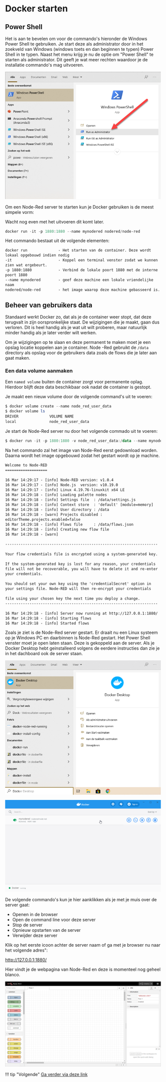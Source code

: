 # Docker starten

## Power Shell

Het is aan te bevelen om voor de commando's hieronder de Windows Power Shell te gebruiken. Je start deze als administrator door in het zoekveld van Windows (windows toets en dan beginnen te typen) Power Shell in te typen. Naast het menu krijg je nu de optie om "Power Shell" te starten als administrator. Dit geeft je wat meer rechten waardoor je de installatie commando's mag uitvoeren.

![](local-install/powershell-start.png)



Om een Node-Red server te starten kun je Docker gebruiken is de meest simpele vorm:

Wacht nog even met het uitvoeren dit komt later.

```powershell
docker run -it -p 1880:1880 --name mynodered nodered/node-red
```

Het commando bestaat uit de volgende elementen:

```
docker run              - Het starten van de container. Deze wordt lokaal opgebouwd indien nodig	
-it                     - Koppel een terminal venster zodat we kunnen zien wat ergebeurt.
-p 1880:1880            - Verbind de lokale poort 1880 met de interne poort 1880
--name mynodered        - geef deze machine een lokale vriendelijke naam
nodered/node-red        - het image waarop deze machine gebasseerd is.
```

## Beheer van gebruikers data

Standaard werkt Docker zo, dat als je de container weer stopt, dat deze terugvalt in zijn oorspronkelijke staat. De wijzigingen die je maakt, gaan dus verloren. Dit is heel handig als je wat uit wilt proberen, maar natuurlijk minder handig als je later verder wilt werken. 

Om je wijzigingen op te slaan en deze permanent te maken moet je een opslag locatie koppelen aan je container. Node -Red gebruikt de `/data` directory als opslag voor de gebruikers data zoals de flows die je later aan gaat maken.

### Een data volume aanmaken

Een `named volume` buiten de container zorgt voor permanente oplag. Hierdoor blijft deze data beschikbaar ook nadat de container is gestopt.

Je maakt een nieuw volume door de volgende command's uit te voeren:

```powershell
$ docker volume create --name node_red_user_data
$ docker volume ls
DRIVER              VOLUME NAME
local               node_red_user_data
```

Je start de Node-Red server nu door het volgende commado uit te voeren:

```powershell
$ docker run -it -p 1880:1880 -v node_red_user_data:/data --name mynodered nodered/node-red
```

Na het commando zal het image van Node-Red eerst gedownload worden. Daarna wordt het image opgebouwd zodat het gestart wordt op je machine.

```
Welcome to Node-RED
===================

16 Mar 14:29:17 - [info] Node-RED version: v1.0.4
16 Mar 14:29:17 - [info] Node.js  version: v10.19.0
16 Mar 14:29:17 - [info] Linux 4.19.76-linuxkit x64 LE
16 Mar 14:29:18 - [info] Loading palette nodes
16 Mar 14:29:18 - [info] Settings file  : /data/settings.js
16 Mar 14:29:18 - [info] Context store  : 'default' [module=memory]
16 Mar 14:29:18 - [info] User directory : /data
16 Mar 14:29:18 - [warn] Projects disabled : editorTheme.projects.enabled=false
16 Mar 14:29:18 - [info] Flows file     : /data/flows.json
16 Mar 14:29:18 - [info] Creating new flow file
16 Mar 14:29:18 - [warn]

---------------------------------------------------------------------

Your flow credentials file is encrypted using a system-generated key.

If the system-generated key is lost for any reason, your credentials
file will not be recoverable, you will have to delete it and re-enter
your credentials.

You should set your own key using the 'credentialSecret' option in
your settings file. Node-RED will then re-encrypt your credentials

file using your chosen key the next time you deploy a change.
---------------------------------------------------------------------

16 Mar 14:29:18 - [info] Server now running at http://127.0.0.1:1880/
16 Mar 14:29:18 - [info] Starting flows
16 Mar 14:29:18 - [info] Started flows
```

Zoals je ziet is de Node-Red server gestart. Er draait nu een Linux systeem op je Windows PC en daarbinnen is Node-Red gestart.  Het Power Shell venster moet je open laten staan. Deze is gekoppeld aan de server.
Als je Docker Desktop hebt geinstalleerd volgens de eerdere instructies dan zie je in het dachboard ook de server staan.

![](node-red/docker-dektop-start.png)

![](node-red/docker-node-red-running.png)

De volgende commando's kun je hier aanklikken als je met je muis over de server gaat:

- Openen in de browser
- Open de command line voor deze server
- Stop de server
- Opnieuw opstarten van de server
- Verwijder deze server

Klik op het eerste icoon achter de server naam of ga met je browser nu naar het volgende adres":

http://127.0.0.1:1880/

Hier vindt je de webpagina van Node-Red en deze is momenteel nog geheel blanco.

![](node-red/node-red-blank.png)



!!! tip "Volgende"
	 [Ga verder via deze link](weerstation.md)